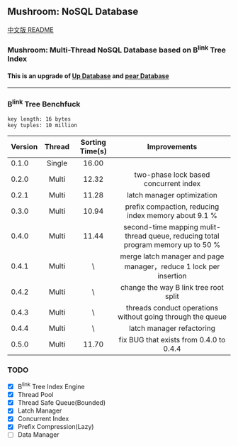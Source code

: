 ## Mushroom: NoSQL Database
[中文版 README](./README.md)

### Mushroom: Multi-Thread NoSQL Database based on B<sup>link</sup> Tree Index

#### This is an upgrade of [Up Database](http://www.github.com/UncP/Up_Database) and [pear Database](http://www.github.com/UncP/pear)

***

### B<sup>link</sup> Tree Benchfuck
`key length: 16 bytes`  
`key tuples: 10 million`

|  Version  |  Thread  |  Sorting Time(s) |           Improvements            |
|--------|:-------:|:-----------:|:--------------------------:|
| 0.1.0  |  Single |    16.00    ||
| 0.2.0  |  Multi  |    12.32    |   two-phase lock based concurrent index   |
| 0.2.1  |  Multi  |    11.28    |         latch manager optimization         |
| 0.3.0  |  Multi  |    10.94    |  prefix compaction, reducing index memory about 9.1 % |
| 0.4.0  |  Multi  |    11.44    |  second-time mapping mulit-thread queue, reducing total program memory up to 50 %|
| 0.4.1  |  Multi  |    \    | merge latch manager and page manager，reduce 1 lock per insertion |
| 0.4.2  |  Multi  |    \    | change the way B link tree root split |
| 0.4.3  |  Multi  |    \   |  threads conduct operations without going through the queue |
| 0.4.4  |  Multi  |    \   |  latch manager refactoring |
| 0.5.0  |  Multi  |    11.70   | fix BUG that exists from 0.4.0 to 0.4.4 |


### TODO
- [x] B<sup>link</sup> Tree Index Engine
- [x] Thread Pool
- [x] Thread Safe Queue(Bounded)
- [x] Latch Manager
- [x] Concurrent Index
- [x] Prefix Compression(Lazy)
- [ ] Data Manager
